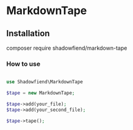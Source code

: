 # MarkdownTape

## Installation

composer require shadowfiend/markdown-tape

### How to use

```PHP

use Shadowfiend\MarkdownTape

$tape = new MarkdownTape;

$tape->add(your_file);
$tape->add(your_second_file);

$tape->tape();
```